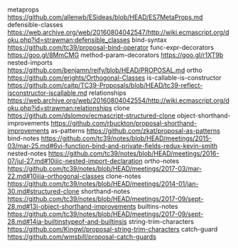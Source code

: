 metaprops https://github.com/allenwb/ESideas/blob/HEAD/ES7MetaProps.md
defensible-classes https://web.archive.org/web/20160804042547/http://wiki.ecmascript.org/doku.php?id=strawman:defensible_classes
bind-syntax https://github.com/tc39/proposal-bind-operator
func-expr-decorators https://goo.gl/8MmCMG
method-param-decorators https://goo.gl/r1XT9b
nested-imports https://github.com/benjamn/reify/blob/HEAD/PROPOSAL.md
ortho https://github.com/erights/Orthogonal-Classes
is-callable-is-constructor https://github.com/caitp/TC39-Proposals/blob/HEAD/tc39-reflect-isconstructor-iscallable.md
relationships https://web.archive.org/web/20160804042554/http://wiki.ecmascript.org/doku.php?id=strawman:relationships
clone https://github.com/dslomov/ecmascript-structured-clone
object-shorthand-improvements https://github.com/rbuckton/proposal-shorthand-improvements
as-patterns https://github.com/zkat/proposal-as-patterns
bind-notes https://github.com/tc39/notes/blob/HEAD/meetings/2015-03/mar-25.md#6vi-function-bind-and-private-fields-redux-kevin-smith
nested-notes https://github.com/tc39/notes/blob/HEAD/meetings/2016-07/jul-27.md#10iiic-nested-import-declaration
ortho-notes https://github.com/tc39/notes/blob/HEAD/meetings/2017-03/mar-22.md#10iiia-orthogonal-classes
clone-notes https://github.com/tc39/notes/blob/HEAD/meetings/2014-01/jan-30.md#structured-clone
shorthand-notes https://github.com/tc39/notes/blob/HEAD/meetings/2017-09/sept-28.md#13i-object-shorthand-improvements
builtins-notes https://github.com/tc39/notes/blob/HEAD/meetings/2017-09/sept-28.md#14ia-builtinstypeof-and-builtinsis
string-trim-characters https://github.com/Kingwl/proposal-string-trim-characters
catch-guard https://github.com/wmsbill/proposal-catch-guards
